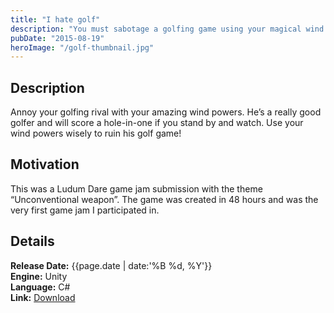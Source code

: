 ```yaml
---
title: "I hate golf"
description: "You must sabotage a golfing game using your magical wind powers. Make sure none of the golfers score a hole-in-one."
pubDate: "2015-08-19"
heroImage: "/golf-thumbnail.jpg"
---
```


## Description

Annoy your golfing rival with your amazing wind powers. He’s a really good golfer and will score a hole-in-one if you stand by and watch. Use your wind powers wisely to ruin his golf game!

## Motivation

This was a Ludum Dare game jam submission with the theme “Unconventional weapon”. The game was created in 48 hours and was the very first game jam I participated in.

## Details

**Release Date:** {{page.date | date:'%B %d, %Y'}}  
**Engine:** Unity  
**Language:** C#  
**Link:** [Download](http://gamejolt.com/games/i-hate-golf/61242)
